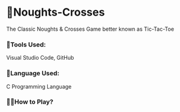 # 🎲Noughts-Crosses

The Classic Noughts & Crosses Game better known as Tic-Tac-Toe

### 🧰Tools Used:
Visual Studio Code, GitHub

### 📝Language Used:
C Programming Language

### 🤾‍♀️How to Play?
